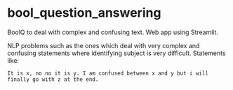# bool_question_answering
BoolQ to deal with complex and confusing text. Web app using Streamlit.

NLP problems such as the ones which deal with very complex and confusing statements where identifying subject is very difficult.
Statements like:

```
It is x, no no it is y. I am confused between x and y but i will finally go with z at the end.
```




